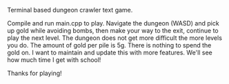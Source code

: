 Terminal based dungeon crawler text game.

Compile and run main.cpp to play.
Navigate the dungeon (WASD) and pick up gold while avoiding bombs, then make your way to the exit, continue to play the next level.
The dungeon does not get more difficult the more levels you do. 
The amount of gold per pile is 5g.
There is nothing to spend the gold on.
I want to maintain and update this with more features. We'll see how much time I get with school!

Thanks for playing!
